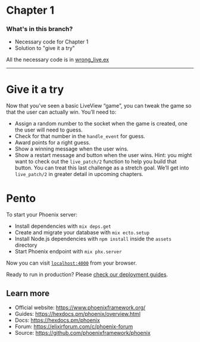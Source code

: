 # Chapter 1

### What's in this branch?

- Necessary code for Chapter 1
- Solution to "give it a try"

All the necessary code is in [wrong_live.ex](/lib/pento_web/live/wrong_live.ex)

---

# Give it a try

Now that you’ve seen a basic LiveView “game”, you can tweak the game so that the user can actually win. You’ll need to:

- Assign a random number to the socket when the game is created, one the user will need to guess.
- Check for that number in the `handle_event` for guess.
- Award points for a right guess.
- Show a winning message when the user wins.
- Show a restart message and button when the user wins. Hint: you might want to check out the `live_patch/2` function to help you build that button. You can treat this last challenge as a stretch goal. We’ll get into `live_patch/2` in greater detail in upcoming chapters.

# Pento

To start your Phoenix server:

  * Install dependencies with `mix deps.get`
  * Create and migrate your database with `mix ecto.setup`
  * Install Node.js dependencies with `npm install` inside the `assets` directory
  * Start Phoenix endpoint with `mix phx.server`

Now you can visit [`localhost:4000`](http://localhost:4000) from your browser.

Ready to run in production? Please [check our deployment guides](https://hexdocs.pm/phoenix/deployment.html).

## Learn more

  * Official website: https://www.phoenixframework.org/
  * Guides: https://hexdocs.pm/phoenix/overview.html
  * Docs: https://hexdocs.pm/phoenix
  * Forum: https://elixirforum.com/c/phoenix-forum
  * Source: https://github.com/phoenixframework/phoenix
